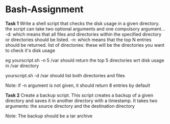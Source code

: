 # Bash-Assignment

**Task 1**
Write a shell script that checks the disk usage in a given directory.
the script can take two optional arguments and one compulsory argument...
-d: which means that all files and directories within the specified directory or directories should be listed.
-n: which means that the top N entries should be returned.
list of directories: these will be the directories you want to check it's disk usage

eg yourscript.sh -n 5 /var
should return the top 5 directories wrt disk usage in /var directory

yourscript.sh -d /var
should list both directories and files

Note: if -n argument is not given, it should return 8 entries by default

**Task 2**
Create a backup script. This script creates a backup of a given directory and saves it in another directory with a timestamp. It takes two arguments:
the source directory and the destination directory

Note: The backup should be a tar archive
